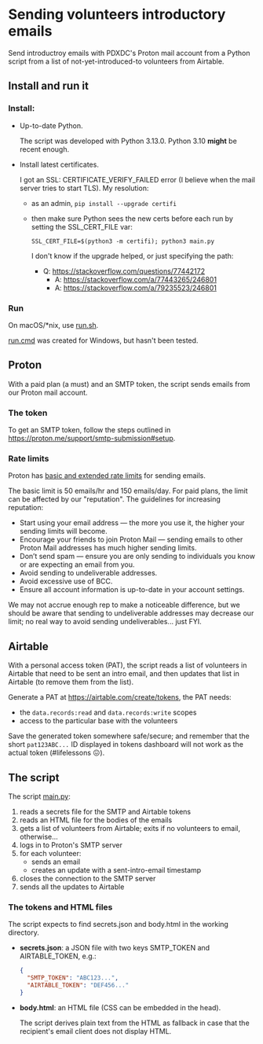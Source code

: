 # Sending volunteers introductory emails

Send introductroy emails with PDXDC's Proton mail account from a Python script from a list of not-yet-introduced-to volunteers from Airtable.

## Install and run it

### Install:

- Up-to-date Python.

  The script was developed with Python 3.13.0. Python 3.10 **might** be recent enough.

- Install latest certificates.

  I got an SSL: CERTIFICATE_VERIFY_FAILED error (I believe when the mail server tries to start TLS). My resolution:

  - as an admin, `pip install --upgrade certifi`
  - then make sure Python sees the new certs before each run by setting the SSL_CERT_FILE var:

    ```shell
    SSL_CERT_FILE=$(python3 -m certifi); python3 main.py
    ```

    I don't know if the upgrade helped, or just specifying the path:

    - Q: https://stackoverflow.com/questions/77442172
      - A: https://stackoverflow.com/a/77443265/246801
      - A: https://stackoverflow.com/a/79235523/246801

### Run

On macOS/\*nix, use [run.sh](./run.sh).

[run.cmd](./run.cmd) was created for Windows, but hasn't been tested.

## Proton

With a paid plan (a must) and an SMTP token, the script sends emails from our Proton mail account.

### The token

To get an SMTP token, follow the steps outlined in <https://proton.me/support/smtp-submission#setup>.

### Rate limits

Proton has [basic and extended rate limits](https://proton.me/support/email-sending-limits) for sending emails.

The basic limit is 50 emails/hr and 150 emails/day. For paid plans, the limit can be affected by our "reputation". The guidelines for increasing reputation:

- Start using your email address — the more you use it, the higher your sending limits will become.
- Encourage your friends to join Proton Mail — sending emails to other Proton Mail addresses has much higher sending limits.
- Don’t send spam — ensure you are only sending to individuals you know or are expecting an email from you.
- Avoid sending to undeliverable addresses.
- Avoid excessive use of BCC.
- Ensure all account information is up-to-date in your account settings.

We may not accrue enough rep to make a noticeable difference, but we should be aware that sending to undeliverable addresses may decrease our limit; no real way to avoid sending undeliverables... just FYI.

## Airtable

With a personal access token (PAT), the script reads a list of volunteers in Airtable that need to be sent an intro email, and then updates that list in Airtable (to remove them from the list).

Generate a PAT at <https://airtable.com/create/tokens>, the PAT needs:

- the `data.records:read` and `data.records:write` scopes
- access to the particular base with the volunteers

Save the generated token somewhere safe/secure; and remember that the short `pat123ABC...` ID displayed in tokens dashboard will not work as the actual token (#lifelessons 😖).

## The script

The script [main.py](./main.py):

1. reads a secrets file for the SMTP and Airtable tokens
1. reads an HTML file for the bodies of the emails
1. gets a list of volunteers from Airtable; exits if no volunteers to email, otherwise...
1. logs in to Proton's SMTP server
1. for each volunteer:
   - sends an email
   - creates an update with a sent-intro-email timestamp
1. closes the connection to the SMTP server
1. sends all the updates to Airtable

### The tokens and HTML files

The script expects to find secrets.json and body.html in the working directory.

- **secrets.json**: a JSON file with two keys SMTP_TOKEN and AIRTABLE_TOKEN, e.g.:

  ```json
  {
    "SMTP_TOKEN": "ABC123...",
    "AIRTABLE_TOKEN": "DEF456..."
  }
  ```

- **body.html**: an HTML file (CSS can be embedded in the head).

  The script derives plain text from the HTML as fallback in case that the recipient's email client does not display HTML.
